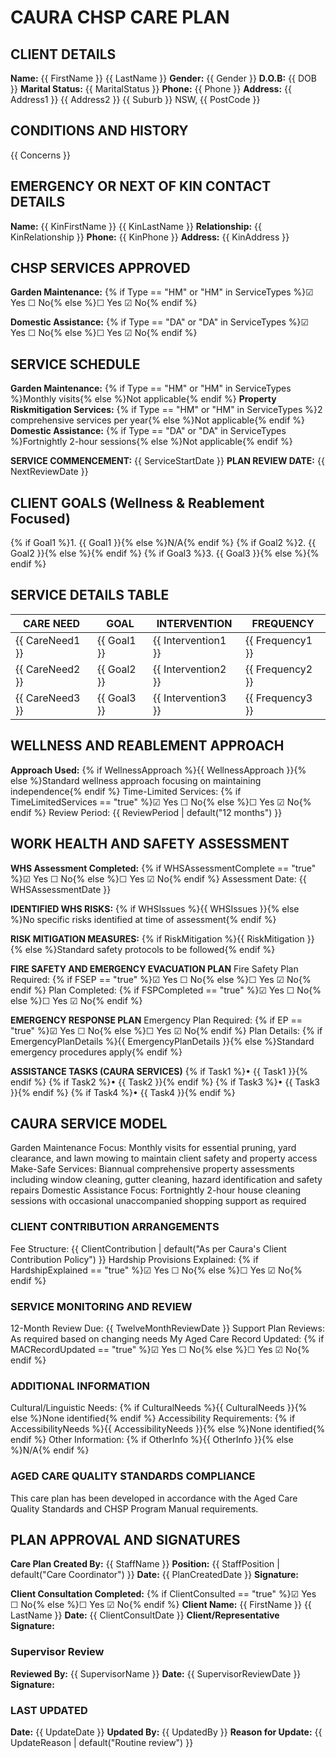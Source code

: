 # CAURA CHSP CARE PLAN

## CLIENT DETAILS

**Name:** {{ FirstName }} {{ LastName }}
**Gender:** {{ Gender }}
**D.O.B:** {{ DOB }}
**Marital Status:** {{ MaritalStatus }}
**Phone:** {{ Phone }}
**Address:** {{ Address1 }} {{ Address2 }} {{ Suburb }} NSW, {{ PostCode }}

## CONDITIONS AND HISTORY

{{ Concerns }}

## EMERGENCY OR NEXT OF KIN CONTACT DETAILS

**Name:** {{ KinFirstName }} {{ KinLastName }}
**Relationship:** {{ KinRelationship }}
**Phone:** {{ KinPhone }}
**Address:** {{ KinAddress }}

## CHSP SERVICES APPROVED

**Garden Maintenance:**
{% if Type == "HM" or "HM" in ServiceTypes %}☑ Yes ☐ No{% else %}☐ Yes ☑ No{% endif %}

**Domestic Assistance:**
{% if Type == "DA" or "DA" in ServiceTypes %}☑ Yes ☐ No{% else %}☐ Yes ☑ No{% endif %}

## SERVICE SCHEDULE

**Garden Maintenance:** {% if Type == "HM" or "HM" in ServiceTypes %}Monthly visits{% else %}Not applicable{% endif %}
**Property Riskmitigation Services:** {% if Type == "HM" or "HM" in ServiceTypes %}2 comprehensive services per year{% else %}Not applicable{% endif %}
**Domestic Assistance:** {% if Type == "DA" or "DA" in ServiceTypes %}Fortnightly 2-hour sessions{% else %}Not applicable{% endif %}

**SERVICE COMMENCEMENT:** {{ ServiceStartDate }}
**PLAN REVIEW DATE:** {{ NextReviewDate }}

## CLIENT GOALS (Wellness & Reablement Focused)

{% if Goal1 %}1. {{ Goal1 }}{% else %}N/A{% endif %}
{% if Goal2 %}2. {{ Goal2 }}{% else %}{% endif %}
{% if Goal3 %}3. {{ Goal3 }}{% else %}{% endif %}

## SERVICE DETAILS TABLE

| **CARE NEED**   | **GOAL**    | **INTERVENTION**    | **FREQUENCY**    |
| --------------- | ----------- | ------------------- | ---------------- |
| {{ CareNeed1 }} | {{ Goal1 }} | {{ Intervention1 }} | {{ Frequency1 }} |
| {{ CareNeed2 }} | {{ Goal2 }} | {{ Intervention2 }} | {{ Frequency2 }} |
| {{ CareNeed3 }} | {{ Goal3 }} | {{ Intervention3 }} | {{ Frequency3 }} |

## WELLNESS AND REABLEMENT APPROACH

**Approach Used:** {% if WellnessApproach %}{{ WellnessApproach }}{% else %}Standard wellness approach focusing on maintaining independence{% endif %}
Time-Limited Services: {% if TimeLimitedServices == "true" %}☑ Yes ☐ No{% else %}☐ Yes ☑ No{% endif %}
Review Period: {{ ReviewPeriod | default("12 months") }}

## WORK HEALTH AND SAFETY ASSESSMENT

**WHS Assessment Completed:** {% if WHSAssessmentComplete == "true" %}☑ Yes ☐ No{% else %}☐ Yes ☑ No{% endif %}
Assessment Date: {{ WHSAssessmentDate }}

**IDENTIFIED WHS RISKS:**
{% if WHSIssues %}{{ WHSIssues }}{% else %}No specific risks identified at time of assessment{% endif %}

**RISK MITIGATION MEASURES:**
{% if RiskMitigation %}{{ RiskMitigation }}{% else %}Standard safety protocols to be followed{% endif %}

**FIRE SAFETY AND EMERGENCY EVACUATION PLAN**
Fire Safety Plan Required: {% if FSEP == "true" %}☑ Yes ☐ No{% else %}☐ Yes ☑ No{% endif %}
Plan Completed: {% if FSPCompleted == "true" %}☑ Yes ☐ No{% else %}☐ Yes ☑ No{% endif %}

**EMERGENCY RESPONSE PLAN**
Emergency Plan Required: {% if EP == "true" %}☑ Yes ☐ No{% else %}☐ Yes ☑ No{% endif %}
Plan Details: {% if EmergencyPlanDetails %}{{ EmergencyPlanDetails }}{% else %}Standard emergency procedures apply{% endif %}

**ASSISTANCE TASKS (CAURA SERVICES)**
{% if Task1 %}• {{ Task1 }}{% endif %}
{% if Task2 %}• {{ Task2 }}{% endif %}
{% if Task3 %}• {{ Task3 }}{% endif %}
{% if Task4 %}• {{ Task4 }}{% endif %}

## CAURA SERVICE MODEL

Garden Maintenance Focus: Monthly visits for essential pruning, yard clearance, and lawn mowing to maintain client safety and property access
Make-Safe Services: Biannual comprehensive property assessments including window cleaning, gutter cleaning, hazard identification and safety repairs
Domestic Assistance Focus: Fortnightly 2-hour house cleaning sessions with occasional unaccompanied shopping support as required

### CLIENT CONTRIBUTION ARRANGEMENTS

Fee Structure: {{ ClientContribution | default("As per Caura's Client Contribution Policy") }}
Hardship Provisions Explained: {% if HardshipExplained == "true" %}☑ Yes ☐ No{% else %}☐ Yes ☑ No{% endif %}

### SERVICE MONITORING AND REVIEW

12-Month Review Due: {{ TwelveMonthReviewDate }}
Support Plan Reviews: As required based on changing needs
My Aged Care Record Updated: {% if MACRecordUpdated == "true" %}☑ Yes ☐ No{% else %}☐ Yes ☑ No{% endif %}

### ADDITIONAL INFORMATION

Cultural/Linguistic Needs: {% if CulturalNeeds %}{{ CulturalNeeds }}{% else %}None identified{% endif %}
Accessibility Requirements: {% if AccessibilityNeeds %}{{ AccessibilityNeeds }}{% else %}None identified{% endif %}
Other Information: {% if OtherInfo %}{{ OtherInfo }}{% else %}N/A{% endif %}

### AGED CARE QUALITY STANDARDS COMPLIANCE

This care plan has been developed in accordance with the Aged Care Quality Standards and CHSP Program Manual requirements.

## PLAN APPROVAL AND SIGNATURES

**Care Plan Created By:** {{ StaffName }}
**Position:** {{ StaffPosition | default("Care Coordinator") }}
**Date:** {{ PlanCreatedDate }}
**Signature:**

**Client Consultation Completed:** {% if ClientConsulted == "true" %}☑ Yes ☐ No{% else %}☐ Yes ☑ No{% endif %}
**Client Name:** {{ FirstName }} {{ LastName }}
**Date:** {{ ClientConsultDate }}
**Client/Representative Signature:**

### Supervisor Review

**Reviewed By:** {{ SupervisorName }}
**Date:** {{ SupervisorReviewDate }}
**Signature:**

### LAST UPDATED

**Date:** {{ UpdateDate }}
**Updated By:** {{ UpdatedBy }}
**Reason for Update:** {{ UpdateReason | default("Routine review") }}
